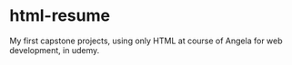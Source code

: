 # html-resume
My first capstone projects, using only HTML at course of Angela for web development, in udemy.
